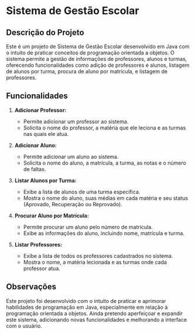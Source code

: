 
# Sistema de Gestão Escolar

## Descrição do Projeto

Este é um projeto de Sistema de Gestão Escolar desenvolvido em Java com o intuito de praticar conceitos de programação orientada a objetos. O sistema permite a gestão de informações de professores, alunos e turmas, oferecendo funcionalidades como adição de professores e alunos, listagem de alunos por turma, procura de aluno por matrícula, e listagem de professores.

## Funcionalidades

1. **Adicionar Professor:**
   - Permite adicionar um professor ao sistema.
   - Solicita o nome do professor, a matéria que ele leciona e as turmas nas quais ele atua.

2. **Adicionar Aluno:**
   - Permite adicionar um aluno ao sistema.
   - Solicita o nome do aluno, a matrícula, a turma, as notas e o número de faltas.

3. **Listar Alunos por Turma:**
   - Exibe a lista de alunos de uma turma específica.
   - Mostra o nome do aluno, suas médias em cada matéria e seu status (Aprovado, Recuperação ou Reprovado).

4. **Procurar Aluno por Matrícula:**
   - Permite procurar um aluno pelo número de matrícula.
   - Exibe as informações do aluno, incluindo nome, matrícula e turma.

5. **Listar Professores:**
   - Exibe a lista de todos os professores cadastrados no sistema.
   - Mostra o nome, a matéria lecionada e as turmas onde cada professor atua.

## Observações

Este projeto foi desenvolvido com o intuito de praticar e aprimorar habilidades de programação em Java, especialmente em relação à programação orientada a objetos. Ainda pretendo aperfeiçoar e expandir este sistema, adicionando novas funcionalidades e melhorando a interface com o usuário.


